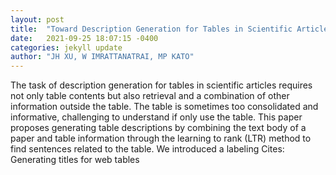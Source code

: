 ```yaml
---
layout: post
title:  "Toward Description Generation for Tables in Scientific Articles"
date:   2021-09-25 18:07:15 -0400
categories: jekyll update
author: "JH XU, W IMRATTANATRAI, MP KATO"
---
```

The task of description generation for tables in scientific articles requires not only table contents but also retrieval and a combination of other information outside the table. The table is sometimes too consolidated and informative, challenging to understand if only use the table. This paper proposes generating table descriptions by combining the text body of a paper and table information through the learning to rank (LTR) method to find sentences related to the table. We introduced a labeling Cites: Generating titles for web tables